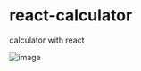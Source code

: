# react-calculator
calculator with react

![image](https://user-images.githubusercontent.com/54606857/177553987-58c637ba-5c30-46e8-90c6-ec0bb941e667.PNG)

